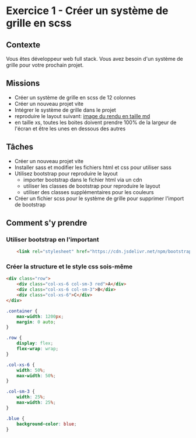 # Exercice 1 - Créer un système de grille en scss

## Contexte

Vous êtes développeur web full stack. Vous avez besoin d'un système de grille pour votre prochain projet.

## Missions

- Créer un système de grille en scss de 12 colonnes
- Créer un nouveau projet vite
- Intégrer le système de grille dans le projet
- reproduire le layout suivant: [image du rendu en taille md](https://postimg.cc/GTdJsY3f)
- en taille xs, toutes les boites doivent prendre 100% de la largeur de l'écran et être les unes en dessous des autres

## Tâches

- Créer un nouveau projet vite
- Installer sass et modifier les fichiers html et css pour utiliser sass
- Utilisez bootstrap pour reproduire le layout
    - importer bootstrap dans le fichier html via un cdn
    - utiliser les classes de bootstrap pour reproduire le layout
    - utiliser des classes supplémentaires pour les couleurs 
- Créer un fichier scss pour le système de grille pour supprimer l'import de bootstrap

## Comment s'y prendre

### Utiliser bootstrap en l'important

```html
    <link rel="stylesheet" href="https://cdn.jsdelivr.net/npm/bootstrap@5.2.3/dist/css/bootstrap.min.css" integrity="sha384-rbsA2VBKQhggwzxH7pPCaAqO46MgnOM80zW1RWuH61DGLwZJEdK2Kadq2F9CUG65" crossorigin="anonymous">
```

### Créer la structure et le style css sois-même

```html
<div class="row">
    <div class="col-xs-6 col-sm-3 red">A</div>
    <div class="col-xs-6 col-sm-3">B</div>
    <div class="col-xs-6">C</div>
</div>
```

```scss
.container {
    max-width: 1200px;
    margin: 0 auto;
}

.row {
    display: flex;
    flex-wrap: wrap;
}

.col-xs-6 {
    width: 50%;
    max-width: 50%;
}

.col-sm-3 {
    width: 25%;
    max-width: 25%;
}

.blue {
    background-color: blue;
}

```